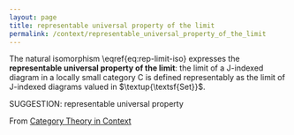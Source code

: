 ```yaml
---
layout: page
title: representable universal property of the limit
permalink: /context/representable_universal_property_of_the_limit
---
```

The natural isomorphism \eqref{eq:rep-limit-iso} expresses the **representable universal property of the limit**: the limit of a $\mathsf{J}$-indexed diagram in a locally small category $\mathsf{C}$ is defined representably as the limit of $\mathsf{J}$-indexed diagrams valued in $\textup{\textsf{Set}}$.

SUGGESTION: representable universal property

From [Category Theory in Context](https://mathgloss.github.io/MathGloss/context.html)